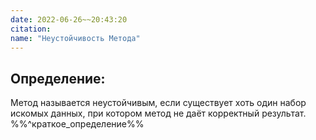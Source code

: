 ```yaml
---
date: 2022-06-26~~20:43:20
citation: 
name: "Неустойчивость Метода"
---
```

## Определение:
Метод называется неустойчивым, если существует хоть один набор искомых данных, при котором метод не даёт корректный результат.
%%^краткое_определение%%